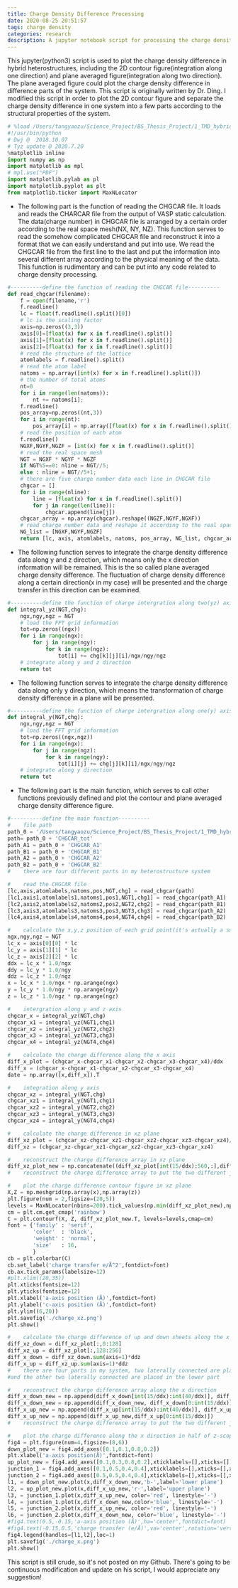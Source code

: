 ```yaml
---
title: Charge Density Difference Processing
date: 2020-08-25 20:51:57
tags: charge density
categories: research
description: A jupyter notebook script for processing the charge density difference in hybrid heterostructures
---
```


This jupyter(python3) script is used to plot the charge density difference in hybrid heterostructures, including the 2D contour figure(integration along one direction) and plane averaged figure(integration along two direction). The plane averaged figure could plot the charge density difference in difference parts of the system. This script is originally written by Dr. Ding. I modified this script in order to plot the 2D contour figure and separate the charge density difference in one system into a few parts according to the structural properties of the system.

```python
# %load /Users/tangyaozu/Science_Project/BS_Thesis_Project/1_TMD_hybrid_HS/Electronic Properties/Length_5-5/charge/plot_chg_upper.py
#!/usr/bin/python
# Dwj @  2018.10.07
# Tyz update @ 2020.7.20
%matplotlib inline
import numpy as np
import matplotlib as mpl
# mpl.use("PDF")
import matplotlib.pylab as pl
import matplotlib.pyplot as plt
from matplotlib.ticker import MaxNLocator
```

+ The following part is the function of reading the CHGCAR file. It loads and reads the CHARCAR file from the output of VASP static calculation. The data(charge number) in CHGCAR file is arranged by a certain order according to the real space mesh(NX, NY, NZ). This function serves to read the somehow complicated CHGCAR file and reconstruct it into a format that we can easily understand and put into use. We read the CHGCAR file from the first line to the last and put the information into several different array according to the physical meaning of the data. This function is rudimentary and can be put into any code related to charge density processing.

```python
#----------define the function of reading the CHGCAR file----------
def read_chgcar(filename):
    f = open(filename,'r')
    f.readline()
    lc = float(f.readline().split()[0])
    # lc is the scaling factor
    axis=np.zeros((3,3))
    axis[0]=[float(x) for x in f.readline().split()]
    axis[1]=[float(x) for x in f.readline().split()]
    axis[2]=[float(x) for x in f.readline().split()]
    # read the structure of the lattice
    atomlabels = f.readline().split()
    # read the atom label
    natoms = np.array([int(x) for x in f.readline().split()])
    # the number of total atoms
    nt=0
    for i in range(len(natoms)):
        nt += natoms[i];
    f.readline()
    pos_array=np.zeros((nt,3))
    for i in range(nt):
        pos_array[i] = np.array([float(x) for x in f.readline().split()])
    # read the position of each atom
    f.readline()
    NGXF,NGYF,NGZF = [int(x) for x in f.readline().split()]
    # read the real space mesh
    NGT = NGXF * NGYF * NGZF
    if NGT%5==0: nline = NGT//5;
    else : nline = NGT//5+1;
    # there are five charge number data each line in CHGCAR file
    chgcar = []
    for i in range(nline):
        line = [float(x) for x in f.readline().split()]
        for j in range(len(line)):
            chgcar.append(line[j])
    chgcar_array = np.array(chgcar).reshape((NGZF,NGYF,NGXF))
    # read charge number data and reshape it according to the real space mesh (3D matrice)
    NG_list = [NGXF,NGYF,NGZF]
    return [lc, axis, atomlabels, natoms, pos_array, NG_list, chgcar_array]
```

+ The following function serves to integrate the charge density difference data along y and z direction, which means only the x direction information will be remained. This is the so called plane averaged charge density difference. The fluctuation of charge density difference along a certain direction(x in my case) will be presented and the charge transfer in this direction can be examined.

```python
#----------define the function of charge intergration along two(yz) axis----------
def integral_yz(NGT,chg):
    ngx,ngy,ngz = NGT
    # load the FFT grid information
    tot=np.zeros((ngx))
    for i in range(ngx):
        for j in range(ngy):
            for k in range(ngz):
                tot[i] += chg[k][j][i]/ngx/ngy/ngz
    # integrate along y and z direction
    return tot
```

+ The following function serves to integrate the charge density difference data along only y direction, which means the transformation of charge density difference in a plane will be presented.

```python
#----------define the function of charge intergration along one(y) axis----------
def integral_y(NGT,chg):
    ngx,ngy,ngz = NGT
    # load the FFT grid information
    tot=np.zeros((ngx,ngz))
    for i in range(ngx):
        for j in range(ngz):
            for k in range(ngy):
                tot[i][j] += chg[j][k][i]/ngx/ngy/ngz
    # integrate along y direction
    return tot
```

+ The following part is the main function, which serves to call other functions previously defined and plot the contour and plane averaged charge density difference figure.

```python
#----------define the main function----------
#    file path
path_0 = '/Users/tangyaozu/Science_Project/BS_Thesis_Project/1_TMD_hybrid_HS/Electronic Properties/Length_5-5/charge/'
path= path_0 + 'CHGCAR_tot'
path_A1 = path_0 + 'CHGCAR_A1'
path_B1 = path_0 + 'CHGCAR_B1'
path_A2 = path_0 + 'CHGCAR_A2'
path_B2 = path_0 + 'CHGCAR_B2'
#    there are four different parts in my heterostructure system

#    read the CHGCAR file
[lc,axis,atomlabels,natoms,pos,NGT,chg] = read_chgcar(path)
[lc1,axis1,atomlabels1,natoms1,pos1,NGT1,chg1] = read_chgcar(path_A1)
[lc2,axis2,atomlabels2,natoms2,pos2,NGT2,chg2] = read_chgcar(path_B1)
[lc3,axis3,atomlabels3,natoms3,pos3,NGT3,chg3] = read_chgcar(path_A2)
[lc4,axis4,atomlabels4,natoms4,pos4,NGT4,chg4] = read_chgcar(path_B2)

#    calculate the x,y,z position of each grid point(it's actually a small box)
ngx,ngy,ngz = NGT
lc_x = axis[0][0] * lc
lc_y = axis[1][1] * lc
lc_z = axis[2][2] * lc
ddx = lc_x * 1.0/ngx
ddy = lc_y * 1.0/ngy
ddz = lc_z * 1.0/ngz
x = lc_x * 1.0/ngx * np.arange(ngx)
y = lc_y * 1.0/ngy * np.arange(ngy)
z = lc_z * 1.0/ngz * np.arange(ngz)

#    intergration along y and z axis
chgcar_x = integral_yz(NGT,chg)
chgcar_x1 = integral_yz(NGT1,chg1)
chgcar_x2 = integral_yz(NGT2,chg2)
chgcar_x3 = integral_yz(NGT3,chg3)
chgcar_x4 = integral_yz(NGT4,chg4)

#    calculate the charge difference along the x axis
diff_x_plot = (chgcar_x-chgcar_x1-chgcar_x2-chgcar_x3-chgcar_x4)/ddx
diff_x = (chgcar_x-chgcar_x1-chgcar_x2-chgcar_x3-chgcar_x4)
date = np.array([x,diff_x]).T

#    integration along y axis
chgcar_xz = integral_y(NGT,chg)
chgcar_xz1 = integral_y(NGT1,chg1)
chgcar_xz2 = integral_y(NGT2,chg2)
chgcar_xz3 = integral_y(NGT3,chg3)
chgcar_xz4 = integral_y(NGT4,chg4)

#    calculate the charge difference in xz plane
diff_xz_plot = (chgcar_xz-chgcar_xz1-chgcar_xz2-chgcar_xz3-chgcar_xz4)/ddx/ddz
diff_xz = (chgcar_xz-chgcar_xz1-chgcar_xz2-chgcar_xz3-chgcar_xz4)

#    reconstruct the charge difference array in xz plane
diff_xz_plot_new = np.concatenate((diff_xz_plot[int(15/ddx):560,:],diff_xz_plot[0:int(15/ddx),:]))
#    reconstruct the charge difference array to put the two different junction in the center of x axis.

#    plot the charge difference contour figure in xz plane
X,Z = np.meshgrid(np.array(x),np.array(z))
plt.figure(num = 2,figsize=(20,5))
levels = MaxNLocator(nbins=200).tick_values(np.min(diff_xz_plot_new),np.max(diff_xz_plot_new))
cm = plt.cm.get_cmap('rainbow')
C = plt.contourf(X, Z, diff_xz_plot_new.T, levels=levels,cmap=cm)
font = {'family' : 'serif',
        'color'  : 'black',
        'weight' : 'normal',
        'size'   : 16,
        }
cb = plt.colorbar(C)
cb.set_label('charge transfer e/Å^2',fontdict=font)
cb.ax.tick_params(labelsize=12)
#plt.xlim((20,35))
plt.xticks(fontsize=12)
plt.yticks(fontsize=12)
plt.xlabel('a-axis position (Å)',fontdict=font)
plt.ylabel('c-axis position (Å)',fontdict=font)
plt.ylim((6,20))
plt.savefig('./charge_xz.png')
plt.show()

#    calculate the charge difference of up and down sheets along the x direction
diff_xz_down = diff_xz_plot[:,0:128]
diff_xz_up = diff_xz_plot[:,128:256]
diff_x_down = diff_xz_down.sum(axis=1)*ddz
diff_x_up = diff_xz_up.sum(axis=1)*ddz
#    there are four parts in my system, two laterally connected are placed in the upper position,
#and the other two laterally connected are placed in the lower part

#    reconstruct the charge difference array along the x direction
diff_x_down_new = np.append(diff_x_down[int(15/ddx):int(40/ddx)], diff_x_down[int(40/ddx):560])
diff_x_down_new = np.append(diff_x_down_new, diff_x_down[0:int(15/ddx)])
diff_x_up_new = np.append(diff_x_up[int(15/ddx):int(40/ddx)], diff_x_up[int(40/ddx):560])
diff_x_up_new = np.append(diff_x_up_new,diff_x_up[0:int(15/ddx)])
#    reconstruct the charge difference array to put the two different junction in the center of x axis.

#    plot the charge difference along the x direction in half of z-scope
fig4 = plt.figure(num=4,figsize=(8,6))
down_plot_new = fig4.add_axes([0.1,0.1,0.8,0.2])
plt.xlabel('a-axis position(Å)',fontdict=font)
up_plot_new = fig4.add_axes([0.1,0.3,0.8,0.2],xticklabels=[],xticks=[])
junction_1 = fig4.add_axes([0.1,0.5,0.4,0.4],xticklabels=[],xticks=[],xlim=(5,20))
junction_2 = fig4.add_axes([0.5,0.5,0.4,0.4],xticklabels=[],xticks=[],xlim=(33,48),yticklabels=[],yticks=[])
l1, = down_plot_new.plot(x,diff_x_down_new,'b-',label='lower plane')
l2, = up_plot_new.plot(x,diff_x_up_new,'r-',label='upper plane')
l3, = junction_1.plot(x,diff_x_up_new, color='red', linestyle='-')
l4, = junction_1.plot(x,diff_x_down_new,color='blue', linestyle='-')
l5, = junction_2.plot(x,diff_x_up_new, color='red', linestyle='-')
l6, = junction_2.plot(x,diff_x_down_new, color='blue', linestyle='-')
#fig4.text(0.5,-0.15,'a-axis position (Å)',ha='center',fontdict=font)
#fig4.text(-0.15,0.5,'charge transfer (e/Å)',va='center',rotation='vertical',fontdict=font)
fig4.legend(handles=[l1,l2],loc=1)
plt.savefig('./charge_x.png')
plt.show()
```

This script is still crude, so it's not posted on my Github. There's going to be continuous modification and update on his script, I would appreciate any suggestion!
